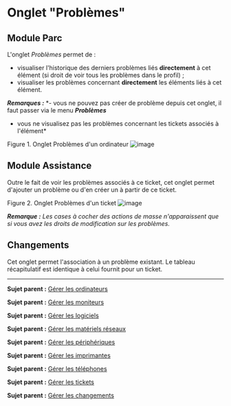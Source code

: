 Onglet "Problèmes"
=================

Module Parc
-----------
L'onglet *Problèmes* permet de :

-   visualiser l'historique des derniers problèmes liés **directement** à cet élément (si droit de voir tous les problèmes dans le profil) ;
-   visualiser les problèmes concernant **directement** les éléments liés à cet élément.

***Remarques :***
*- vous ne pouvez pas créer de problème depuis cet onglet, il faut passer via le menu ***Problèmes*** 
 - vous ne visualisez pas les problèmes concernant les tickets associés à l'élément*

Figure 1. Onglet Problèmes d'un ordinateur
![image](docs/image/probleme_computer.png)


Module Assistance
-----------------

Outre le fait de voir les problèmes associés à ce ticket, cet onglet permet d'ajouter un problème ou d'en créer un à partir de ce ticket.

Figure 2. Onglet Problèmes d'un ticket
![image](docs/image/problemeTicket.png)


***Remarque :** Les cases à cocher des actions de masse n'apparaissent que si vous avez les droits de modification sur les problèmes.*


Changements
-----------
Cet onglet permet l'association à un problème existant.
Le tableau récapitulatif est identique à celui fournit pour un ticket.


-------
**Sujet parent :** [Gérer les ordinateurs](03_Module_Parc/02_Ordinateurs/01_Gérer_les_ordinateurs.md "Les ordinateurs se gèrent depuis le menu Parc > Ordinateurs")

**Sujet parent :** [Gérer les moniteurs](03_Module_Parc/03_Moniteurs.md "Les moniteurs se gèrent depuis le menu Parc > Moniteurs")

**Sujet parent :** [Gérer les logiciels](03_Module_Parc/04_Logiciels/01_Logiciels.md "Les logiciels se gèrent depuis le menu Parc > Logiciel")

**Sujet parent :** [Gérer les matériels réseaux](03_Module_Parc/05_Matériels_réseaux.md "Les matériels réseaux se gèrent depuis le menu Parc > Réseaux")

**Sujet parent :** [Gérer les périphériques](03_Module_Parc/06_Périphériques.md "Les périphériques se gèrent depuis le menu Parc > Périphériques")

**Sujet parent :** [Gérer les imprimantes](03_Module_Parc/07_Imprimantes.md "Les imprimantes se gèrent depuis le menu Parc > Imprimantes")

**Sujet parent :** [Gérer les téléphones](03_Module_Parc/10_Téléphones "Les téléphones se gèrent depuis le menu Parc > Téléphones ;")

**Sujet parent :** [Gérer les tickets](04_Module_Assistance/06_Tickets/03_Gérer_les_tickets.md "Les tickets sont gérés depuis le menu Assistance > Tickets")

**Sujet parent :** [Gérer les changements](04_Module_Assistance/09_Changements.md "Les changements sont gérés depuis le menu Assistance > Changements")